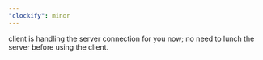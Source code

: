 ```yaml
---
"clockify": minor
---
```


client is handling the server connection for you now; no need to lunch the server before using the client.
